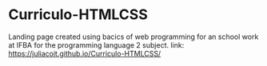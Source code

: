 # Curriculo-HTMLCSS
 Landing page created using bacics of web programming for an school work at IFBA for the programming language 2 subject.
 link: https://juliacoit.github.io/Curriculo-HTMLCSS/
